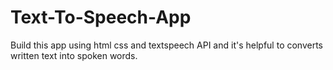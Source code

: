 # Text-To-Speech-App
Build this app using html css and textspeech API  and  it's helpful  to converts written text into spoken words. 
